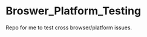 Broswer_Platform_Testing
========================

Repo for me to test cross browser/platform issues.

